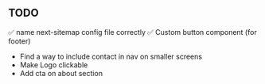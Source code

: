 ## TODO

✅ name next-sitemap config file correctly
✅ Custom button component (for footer)
- Find a way to include contact in nav on smaller screens
- Make Logo clickable
- Add cta on about section


